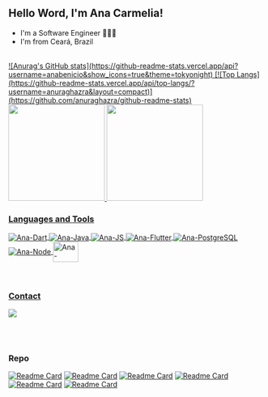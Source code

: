## Hello Word, I'm Ana Carmelia!


  - I'm a Software Engineer 👩🏻‍💻
  - I'm from Ceará, Brazil


<br>


<a href="https://github.com/anabenicio">
  ![Anurag's GitHub stats](https://github-readme-stats.vercel.app/api?username=anabenicio&show_icons=true&theme=tokyonight)
  [![Top Langs](https://github-readme-stats.vercel.app/api/top-langs/?username=anuraghazra&layout=compact)](https://github.com/anuraghazra/github-readme-stats)
  <img height="190em" src="https://github-readme-stats.vercel.app/api?username=anabenicio&show_icons=true&theme=tokyonight"/>
  <img height="190em" src="https://github-readme-stats.vercel.app/api/top-langs/?username=anabenicio&layout=compact&langs_count=10&theme=tokyonight"/>

<br>

### Languages and Tools

<div style="display: inline_block">
  
  <img align="center" alt="Ana-Dart" src="https://img.shields.io/badge/Dart-0175C2?style=for-the-badge&logo=dart&logoColor=white">
  <img align="center" alt="Ana-Java"  src="https://img.shields.io/badge/Java-ED8B00?style=for-the-badge&logo=java&logoColor=white">
  <img align="center" alt="Ana-JS"  src="https://img.shields.io/badge/JavaScript-323330?style=for-the-badge&logo=javascript&logoColor=F7DF1E">
  <img align="center" alt="Ana-Flutter" src="https://img.shields.io/badge/Flutter-02569B?style=for-the-badge&logo=flutter&logoColor=white">
  <img align="center" alt="Ana-PostgreSQL" src="https://img.shields.io/badge/PostgreSQL-316192?style=for-the-badge&logo=postgresql&logoColor=white">
  <img align="center" alt="Ana-Node" src="https://img.shields.io/badge/Node.js-43853D?style=for-the-badge&logo=node.js&logoColor=white">
  <img align="center" alt="Ana-Docker" height="40" width="50" src="https://cdn.jsdelivr.net/gh/devicons/devicon/icons/docker/docker-original-wordmark.svg">
       
         

</div><br>

<br>

### Contact

<div>
  <a href="mailto:anacarmelibe@gmail.com" target="_blank"><img src="https://img.shields.io/badge/Gmail-D14836?style=for-the-badge&logo=gmail&logoColor=white" target="_blank"></a>
</div>
  
<br><br>
  
 ### Repo
 

  [![Readme Card](https://github-readme-stats.vercel.app/api/pin/?username=anabenicio&repo=bankline-api&theme=tokyonight)](https://github.com/anabenicio/bankline-api)
  [![Readme Card](https://github-readme-stats.vercel.app/api/pin/?username=anabenicio&repo=QRcode&theme=tokyonight)](https://github.com/anabenicio/QRcode)
  [![Readme Card](https://github-readme-stats.vercel.app/api/pin/?username=anabenicio&repo=depesas-pessoais&theme=tokyonight)](https://github.com/anabenicio/depesas-pessoais)
  [![Readme Card](https://github-readme-stats.vercel.app/api/pin/?username=anabenicio&repo=GuiaDePerguntas&theme=tokyonight)](https://github.com/anabenicio/GuiaDePerguntas)
  [![Readme Card](https://github-readme-stats.vercel.app/api/pin/?username=anabenicio&repo=chat&theme=tokyonight)](https://github.com/anabenicio/Chat)
  [![Readme Card](https://github-readme-stats.vercel.app/api/pin/?username=anabenicio&repo=Batalha_Naval_PDS_Cliente&theme=tokyonight)](https://github.com/anabenicio/Batalha_Naval_PDS_Cliente)
  


